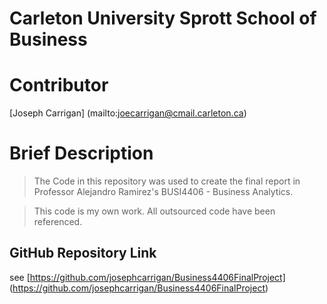 # Carleton University Sprott School of Business
# Contributor
[Joseph Carrigan]
(mailto:joecarrigan@cmail.carleton.ca)

# Brief Description
> The Code in this repository was used to create the final 
report in Professor Alejandro Ramirez's BUSI4406 - Business Analytics.

> This code is my own work. All outsourced code have been referenced.


## GitHub Repository Link
see [https://github.com/josephcarrigan/Business4406FinalProject]
(https://github.com/josephcarrigan/Business4406FinalProject)

